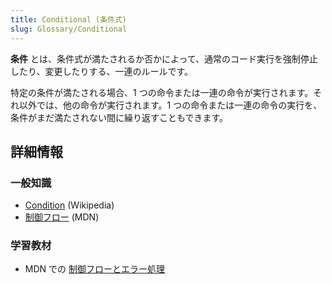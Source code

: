 ```yaml
---
title: Conditional (条件式)
slug: Glossary/Conditional
---
```


**条件** とは、条件式が満たされるか否かによって、通常のコード実行を強制停止したり、変更したりする、一連のルールです。

特定の条件が満たされる場合、1 つの命令または一連の命令が実行されます。それ以外では、他の命令が実行されます。1 つの命令または一連の命令の実行を、条件がまだ満たされない間に繰り返すこともできます。

## 詳細情報

### 一般知識

- [Condition](https://en.wikipedia.org/wiki/Exception_handling#Condition_systems) (Wikipedia)
- [制御フロー](/ja/docs/Glossary/Control_flow) (MDN)

### 学習教材

- MDN での [制御フローとエラー処理](/ja/docs/Web/JavaScript/Guide/Control_flow_and_error_handling)
